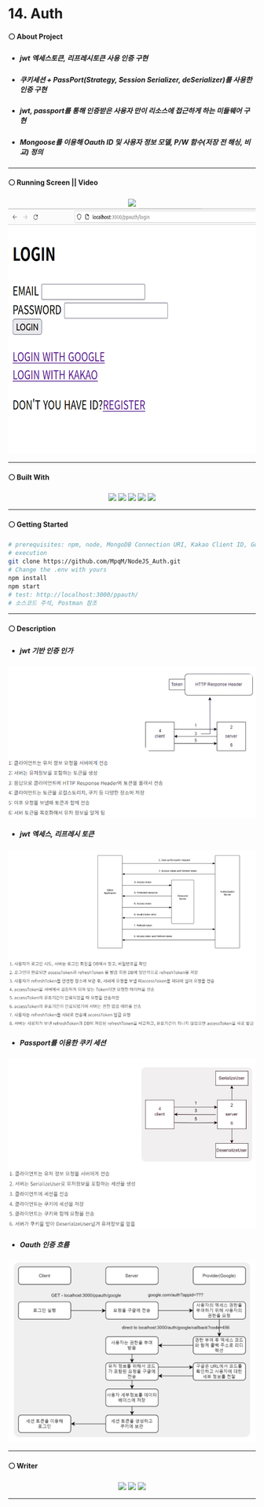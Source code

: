 # 14. Auth
#### ⚪ About Project
* ##### jwt 엑세스토큰, 리프레시토큰 사용 인증 구현
* ##### 쿠키세션 + PassPort(Strategy, Session Serializer, deSerializer)를 사용한 인증 구현
* ##### jwt, passport를 통해 인증받은 사용자 만이 리소스에 접근하게 하는 미들웨어 구현
* ##### Mongoose를 이용해 Oauth ID 및 사용자 정보 모델, P/W 함수(저장 전 해싱, 비교) 정의

- - -

#### ⚪ Running Screen || Video
<p align ="center">
  <a href="https://www.youtube.com/watch?v=vQkZ0dgmi9I"><img src ="https://img.shields.io/badge/youtube-FF0000.svg?&style=for-the-badge&logo=youtube&logoColor=white"/></a>
  </br>
  <img width="700" height="500" src="../docs/img/nodejs/nodejs-auth-1.png"/>
</p>

- - -

#### ⚪ Built With
<p align ="center">
  <img src ="https://img.shields.io/badge/ejs-B4CA65.svg?&style=for-the-badge&logo=ejs&logoColor=white"/> <img src ="https://img.shields.io/badge/javascript-F7DF1E.svg?&style=for-the-badge&logo=JavaScript&logoColor=white"/> <img src ="https://img.shields.io/badge/express-339933.svg?&style=for-the-badge&logo=express&logoColor=white"/> <img src ="https://img.shields.io/badge/nodejs-339933.svg?&style=for-the-badge&logo=nodedotjs&logoColor=white"/> <img src ="https://img.shields.io/badge/mongodb-339933.svg?&style=for-the-badge&logo=mongodb&logoColor=white"/>
</p>

- - -

#### ⚪ Getting Started
  ```bash
  # prerequisites: npm, node, MongoDB Connection URI, Kakao Client ID, Google Oauth Client ID
  # execution
  git clone https://github.com/MpqM/NodeJS_Auth.git
  # Change the .env with yours
  npm install
  npm start
  # test: http://localhost:3000/ppauth/
  # 소스코드 주석, Postman 참조
  ```

- - -

#### ⚪ Description
* ##### jwt 기반 인증 인가
 <p align ="center"><img src="../docs/img/nodejs/nodejs-auth-2.png"/></p>
 
* ##### jwt 엑세스, 리프레시 토큰
 <p align ="center"><img src="../docs/img/nodejs/nodejs-auth-3.png"/></p>

* ##### Passport를 이용한 쿠키 세션
 <p align ="center"><img src="../docs/img/nodejs/nodejs-auth-4.png"/></p>

* ##### Oauth 인증 흐름
 <p align ="center"><img src="../docs/img/nodejs/nodejs-auth-5.png"/></p>

- - -

#### ⚪ Writer
<p align ="center">
  <img src ="https://img.shields.io/badge/gmail-EA4335.svg?&style=for-the-badge&logo=gmail&logoColor=white"/></a> <a href = "https://github.com/MpqM"><img src ="https://img.shields.io/badge/GitHub-181717.svg?&style=for-the-badge&logo=GitHub&logoColor=white"/></a> <a href = "https://MpqM.tistory.com/"> <img src ="https://img.shields.io/badge/tistory-000000.svg?&style=for-the-badge&logo=Tistory&logoColor=white"/></a>
</p>

- - -

